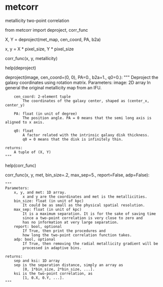 # metcorr
metallicity two-point correlation


from metcorr import deproject, corr_func

X, Y = deproject(met_map, cen_coord, PA, b2a)

x, y = X * pixel_size, Y * pixel_size

corr_func(x, y, metallicity)



help(deproject)

deproject(image, cen_coord=(0, 0), PA=0., b2a=1., q0=0.):
    """
    Deproject the galaxy coordinates using rotation matrix.
    Parameters:
        image: 2D array
            In general the original metallicity map from an IFU.

        cen_coord: 2-element tuple
            The coordinates of the galaxy center, shaped as (center_x, center_y)

        PA: float (in unit of degree)
            The position angle. PA = 0 means that the semi long axis is aligned to x axis.

        q0: float
            A factor related with the intrinsic galaxy disk thickness.
            q0 = 0 means that the disk is infinitely thin.
    
    returns:
        A tuple of (X, Y)
    """


help(corr_func)

corr_func(x, y, met, bin_size=.2, max_sep=5., report=False, adp=False):
              
    """
    Parameters:
        x, y, and met: 1D array.
            x and y are the coordinates and met is the metallicities.
        bin_size: float (in unit of kpc)
            It could be as small as the physical spatial resolution.
        max_sep: float (in unit of kpc)
            It is a maximum separation. It is for the sake of saving time
            since a two-point correlation is very close to zero and
            has no information at very large separation.
        report: bool, optional
            If True, then print the procedures and
            how long the two-point correlation function takes.
        adp: bool, optional
            If True, then removing the radial metallicity gradient will be
            processed in adaptive bins.
    
    returns:
        sep and ksi: 1D array
        sep is the separation distance, simply an array as
            [0, 1*bin_size, 2*bin_size, ...].
        ksi is the two-point correlation, as
            [1, 0.X, 0.Y, ...].
    """
